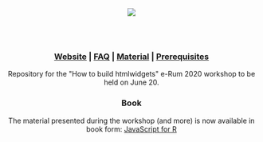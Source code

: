 <div align="center">

<img src="https://htmlwidgets.john-coene.com/assets/img/social.png">

<br/><br/>

### [Website](http://htmlwidgets.john-coene.com/) | [FAQ](https://htmlwidgets.john-coene.com/faq.html) | [Material](https://htmlwidgets.john-coene.com/content.html) | [Prerequisites](https://htmlwidgets.john-coene.com/req.html)

Repository for the "How to build htmlwidgets" e-Rum 2020 workshop to be held on June 20.

### Book

The material presented during the workshop (and more) is now available in book form: [JavaScript for R](https://javascript-for-r.com/)

</div>
